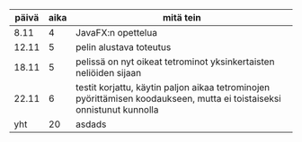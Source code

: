 | päivä | aika | mitä tein               |
| ----- | ---- | ----------------------- |
| 8.11  | 4    | JavaFX:n opettelua      |
| 12.11 | 5    | pelin alustava toteutus |
| 18.11 | 5    | pelissä on nyt oikeat tetrominot yksinkertaisten neliöiden sijaan |
| 22.11 | 6    | testit korjattu, käytin paljon aikaa tetrominojen pyörittämisen koodaukseen, mutta ei toistaiseksi onnistunut kunnolla |
| yht   | 20   | asdads |
